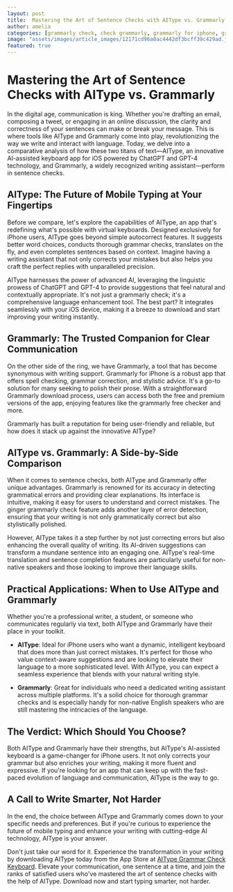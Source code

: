 ```yaml
---
layout: post
title:  Mastering the Art of Sentence Checks with AIType vs. Grammarly --- Description
author: amelia
categories: [grammarly check, check grammarly, grammarly for iphone, grammarly download, grammarly free download, ginger grammarly check, grammarly free checker]
image: "assets/images/article_images/12171cd96a0ac4442df3bcff39c429ad.jpg"
featured: true
---
```


# Mastering the Art of Sentence Checks with AIType vs. Grammarly

In the digital age, communication is king. Whether you're drafting an email, composing a tweet, or engaging in an online discussion, the clarity and correctness of your sentences can make or break your message. This is where tools like AIType and Grammarly come into play, revolutionizing the way we write and interact with language. Today, we delve into a comparative analysis of how these two titans of text—AIType, an innovative AI-assisted keyboard app for iOS powered by ChatGPT and GPT-4 technology, and Grammarly, a widely recognized writing assistant—perform in sentence checks.

## AIType: The Future of Mobile Typing at Your Fingertips

Before we compare, let's explore the capabilities of AIType, an app that's redefining what's possible with virtual keyboards. Designed exclusively for iPhone users, AIType goes beyond simple autocorrect features. It suggests better word choices, conducts thorough grammar checks, translates on the fly, and even completes sentences based on context. Imagine having a writing assistant that not only corrects your mistakes but also helps you craft the perfect replies with unparalleled precision.

AIType harnesses the power of advanced AI, leveraging the linguistic prowess of ChatGPT and GPT-4 to provide suggestions that feel natural and contextually appropriate. It's not just a grammarly check; it's a comprehensive language enhancement tool. The best part? It integrates seamlessly with your iOS device, making it a breeze to download and start improving your writing instantly.

## Grammarly: The Trusted Companion for Clear Communication

On the other side of the ring, we have Grammarly, a tool that has become synonymous with writing support. Grammarly for iPhone is a robust app that offers spell checking, grammar correction, and stylistic advice. It's a go-to solution for many seeking to polish their prose. With a straightforward Grammarly download process, users can access both the free and premium versions of the app, enjoying features like the grammarly free checker and more.

Grammarly has built a reputation for being user-friendly and reliable, but how does it stack up against the innovative AIType?

## AIType vs. Grammarly: A Side-by-Side Comparison

When it comes to sentence checks, both AIType and Grammarly offer unique advantages. Grammarly is renowned for its accuracy in detecting grammatical errors and providing clear explanations. Its interface is intuitive, making it easy for users to understand and correct mistakes. The ginger grammarly check feature adds another layer of error detection, ensuring that your writing is not only grammatically correct but also stylistically polished.

However, AIType takes it a step further by not just correcting errors but also enhancing the overall quality of writing. Its AI-driven suggestions can transform a mundane sentence into an engaging one. AIType's real-time translation and sentence completion features are particularly useful for non-native speakers and those looking to improve their language skills.

## Practical Applications: When to Use AIType and Grammarly

Whether you're a professional writer, a student, or someone who communicates regularly via text, both AIType and Grammarly have their place in your toolkit.

- **AIType**: Ideal for iPhone users who want a dynamic, intelligent keyboard that does more than just correct mistakes. It's perfect for those who value context-aware suggestions and are looking to elevate their language to a more sophisticated level. With AIType, you can expect a seamless experience that blends with your natural writing style.

- **Grammarly**: Great for individuals who need a dedicated writing assistant across multiple platforms. It's a solid choice for thorough grammar checks and is especially handy for non-native English speakers who are still mastering the intricacies of the language.

## The Verdict: Which Should You Choose?

Both AIType and Grammarly have their strengths, but AIType's AI-assisted keyboard is a game-changer for iPhone users. It not only corrects your grammar but also enriches your writing, making it more fluent and expressive. If you're looking for an app that can keep up with the fast-paced evolution of language and communication, AIType is the way to go.

## A Call to Write Smarter, Not Harder

In the end, the choice between AIType and Grammarly comes down to your specific needs and preferences. But if you're curious to experience the future of mobile typing and enhance your writing with cutting-edge AI technology, AIType is your answer.

Don't just take our word for it. Experience the transformation in your writing by downloading AIType today from the App Store at [AIType Grammar Check Keyboard](https://apps.apple.com/us/app/aitype-grammar-check-keyboard/id6469163944). Elevate your communication, one sentence at a time, and join the ranks of satisfied users who've mastered the art of sentence checks with the help of AIType. Download now and start typing smarter, not harder.